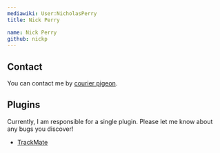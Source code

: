 ```yaml
---
mediawiki: User:NicholasPerry
title: Nick Perry

name: Nick Perry
github: nickp
---
```


## Contact

You can contact me by [courier pigeon](mailto:nicholas.m.perry_at_gmail.com).

## Plugins

Currently, I am responsible for a single plugin. Please let me know about any bugs you discover!

-   [TrackMate](/plugins/trackmate)
